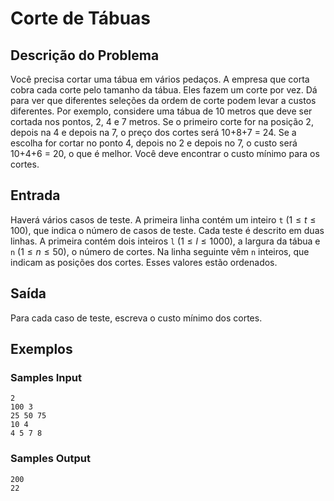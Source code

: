 # Corte de Tábuas
## Descrição do Problema
Você precisa cortar uma tábua em vários pedaços. A empresa que corta cobra cada corte pelo tamanho da tábua. Eles fazem um corte por vez. Dá para ver que diferentes seleções da ordem de corte podem levar a custos diferentes. Por exemplo, considere uma tábua de 10 metros que deve ser cortada nos pontos, 2, 4 e 7 metros. Se o primeiro corte for na posição 2, depois na 4 e depois na 7, o preço dos cortes será 10+8+7 = 24. Se a escolha for cortar no ponto 4, depois no 2 e depois no 7, o custo será 10+4+6 = 20, o que é melhor. Você deve encontrar o custo mínimo para os cortes.
## Entrada
Haverá vários casos de teste. A primeira linha contém um inteiro `t` ($1 \le t \le 100$), que indica o número de casos de teste. Cada teste é descrito em duas linhas. A primeira contém dois inteiros `l` ($1 \le l \le 1000$), a largura da tábua e `n` ($1 \le n \le 50$), o número de cortes. Na linha seguinte vêm `n` inteiros, que indicam as posições dos cortes. Esses valores estão ordenados.
## Saída
Para cada caso de teste, escreva o custo mínimo dos cortes.
## Exemplos
### Samples Input
```
2
100 3
25 50 75
10 4
4 5 7 8
```
### Samples Output
```
200
22
```